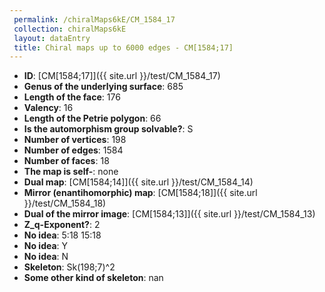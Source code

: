 ```yaml
--- 
 permalink: /chiralMaps6kE/CM_1584_17 
 collection: chiralMaps6kE
 layout: dataEntry
 title: Chiral maps up to 6000 edges - CM[1584;17]
---
```


- **ID**: [CM[1584;17]]({{ site.url }}/test/CM_1584_17)
- **Genus of the underlying surface**: 685
- **Length of the face**: 176
- **Valency**: 16
- **Length of the Petrie polygon**: 66
- **Is the automorphism group solvable?**: S
- **Number of vertices**: 198
- **Number of edges**: 1584
- **Number of faces**: 18
- **The map is self-**: none
- **Dual map**: [CM[1584;14]]({{ site.url }}/test/CM_1584_14)
- **Mirror (enantihomorphic) map**: [CM[1584;18]]({{ site.url }}/test/CM_1584_18)
- **Dual of the mirror image**: [CM[1584;13]]({{ site.url }}/test/CM_1584_13)
- **Z_q-Exponent?**: 2
- **No idea**:  5:18 15:18
- **No idea**: Y
- **No idea**: N
- **Skeleton**: Sk(198;7)^2
- **Some other kind of skeleton**: nan
